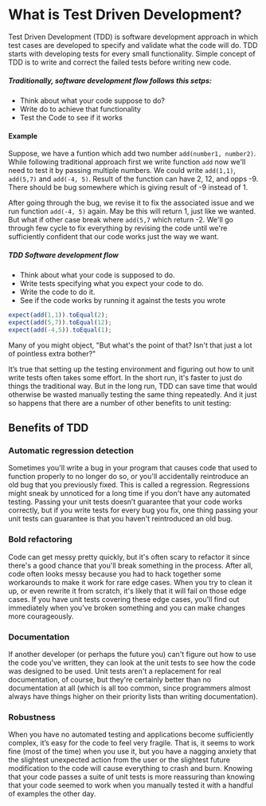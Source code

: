 
# What is Test Driven Development?
Test Driven Development (TDD) is software development approach in which test cases are developed to specify and validate what the code will do. TDD starts with developing tests for every small functionality. Simple concept of TDD is to write and correct the failed tests before writing new code.

##### Traditionally, software development flow follows this setps:
- Think about what your code suppose to do?
- Write do to achieve that functionality
- Test the Code to see if it works

#### Example
Suppose, we have a funtion which add two number `add(number1, number2)`. While following traditional approach first we write function `add` now we'll need to test it by passing multiple numbers. We could write `add(1,1)`, `add(5,7)` and `add(-4, 5)`. Result of the function can have 2, 12, and opps -9. There should be bug somewhere which is giving result of -9 instead of 1.

After going through the bug, we revise it to fix the associated issue and we run function `add(-4, 5)` again. May be this will return 1, just like we wanted. But what if other case break where `add(5,7` which return -2. We'll go through few cycle to fix everything by revising the code until we're sufficiently confident that our code works just the way we want.

##### TDD Software development flow
- Think about what your code is supposed to do.
- Write tests specifying what you expect your code to do.
- Write the code to do it.
- See if the code works by running it against the tests you wrote

```js
expect(add(1,1)).toEqual(2);
expect(add(5,7)).toEqual(12);
expect(add(-4,5)).toEqual(1);
```

Many of you might object, "But what's the point of that? Isn't that just a lot of pointless extra bother?"

It’s true that setting up the testing environment and figuring out how to unit write tests often takes some effort. In the short run, it's faster to just do things the traditional way. But in the long run, TDD can save time that would otherwise be wasted manually testing the same thing repeatedly. And it just so happens that there are a number of other benefits to unit testing:

## Benefits of TDD

### Automatic regression detection
Sometimes you'll write a bug in your program that causes code that used to function properly to no longer do so, or you'll accidentally reintroduce an old bug that you previously fixed. This is called a regression. Regressions might sneak by unnoticed for a long time if you don't have any automated testing. Passing your unit tests doesn’t guarantee that your code works correctly, but if you write tests for every bug you fix, one thing passing your unit tests can guarantee is that you haven't reintroduced an old bug.
### Bold refactoring
Code can get messy pretty quickly, but it's often scary to refactor it since there's a good chance that you'll break something in the process. After all, code often looks messy because you had to hack together some workarounds to make it work for rare edge cases. When you try to clean it up, or even rewrite it from scratch, it's likely that it will fail on those edge cases. If you have unit tests covering these edge cases, you'll find out immediately when you've broken something and you can make changes more courageously.
### Documentation
If another developer (or perhaps the future you) can't figure out how to use the code you've written, they can look at the unit tests to see how the code was designed to be used. Unit tests aren't a replacement for real documentation, of course, but they're certainly better than no documentation at all (which is all too common, since programmers almost always have things higher on their priority lists than writing documentation).
### Robustness
When you have no automated testing and applications become sufficiently complex, it’s easy for the code to feel very fragile. That is, it seems to work fine (most of the time) when you use it, but you have a nagging anxiety that the slightest unexpected action from the user or the slightest future modification to the code will cause everything to crash and burn. Knowing that your code passes a suite of unit tests is more reassuring than knowing that your code seemed to work when you manually tested it with a handful of examples the other day.





